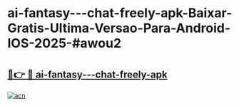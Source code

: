 # ai-fantasy---chat-freely-apk-Baixar-Gratis-Ultima-Versao-Para-Android-IOS-2025-#awou2

# <h2><a href="https://ainizakaria.my?title=ai-fantasy---chat-freely-apk&ref=24M">🔗👉 🔴 ai-fantasy---chat-freely-apk</a></h2>

[![acn](https://github.com/user-attachments/assets/0f9c940e-d8b0-45ae-aac7-cd30a18b3e1c)](https://ainizakaria.my?title=ai-fantasy---chat-freely-apk&ref=24M)

